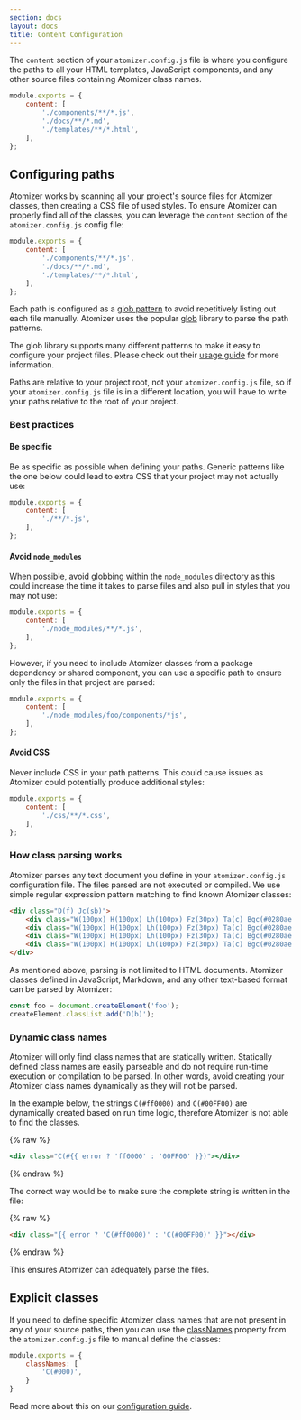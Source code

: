 ```yaml
---
section: docs
layout: docs
title: Content Configuration
---
```


The `content` section of your `atomizer.config.js` file is where you configure the paths to all your HTML templates, JavaScript components, and any other source files containing Atomizer class names.

```js
module.exports = {
    content: [
        './components/**/*.js',
        './docs/**/*.md',
        './templates/**/*.html',
    ],
};
```

## Configuring paths

Atomizer works by scanning all your project's source files for Atomizer classes, then creating a CSS file of used styles. To ensure Atomizer can properly find all of the classes, you can leverage the `content` section of the `atomizer.config.js` config file:

```js
module.exports = {
    content: [
        './components/**/*.js',
        './docs/**/*.md',
        './templates/**/*.html',
    ],
};
```

Each path is configured as a [glob pattern](https://en.wikipedia.org/wiki/Glob_(programming)) to avoid repetitively listing out each file manually. Atomizer uses the popular [glob](https://www.npmjs.com/package/glob) library to parse the path patterns.

The glob library supports many different patterns to make it easy to configure your project files. Please check out their [usage guide](https://www.npmjs.com/package/glob#Usage) for more information.

<p class="noteBox info">Paths are relative to your project root, not your <code>atomizer.config.js</code> file, so if your <code>atomizer.config.js</code> file is in a different location, you will have to write your paths relative to the root of your project.</p>

### Best practices

#### Be specific

Be as specific as possible when defining your paths. Generic patterns like the one below could lead to extra CSS that your project may not actually use:

```js
module.exports = {
    content: [
        './**/*.js',
    ],
};
```

#### Avoid `node_modules`

When possible, avoid globbing within the `node_modules` directory as this could increase the time it takes to parse files and also pull in styles that you may not use:

```js
module.exports = {
    content: [
        './node_modules/**/*.js',
    ],
};
```

However, if you need to include Atomizer classes from a package dependency or shared component, you can use a specific path to ensure only the files in that project are parsed:

```js
module.exports = {
    content: [
        './node_modules/foo/components/*js',
    ],
};
```

#### Avoid CSS

Never include CSS in your path patterns. This could cause issues as Atomizer could potentially produce additional styles:

```js
module.exports = {
    content: [
        './css/**/*.css',
    ],
};
```

### How class parsing works

Atomizer parses any text document you define in your `atomizer.config.js` configuration file. The files parsed are not executed or compiled. We use simple regular expression pattern matching to find known Atomizer classes:

```html
<div class="D(f) Jc(sb)">
    <div class="W(100px) H(100px) Lh(100px) Fz(30px) Ta(c) Bgc(#0280ae.5)">Box 1</div>
    <div class="W(100px) H(100px) Lh(100px) Fz(30px) Ta(c) Bgc(#0280ae.5)">Box 2</div>
    <div class="W(100px) H(100px) Lh(100px) Fz(30px) Ta(c) Bgc(#0280ae.5)">Box 3</div>
    <div class="W(100px) H(100px) Lh(100px) Fz(30px) Ta(c) Bgc(#0280ae.5)">Box 3</div>
</div>
```

As mentioned above, parsing is not limited to HTML documents. Atomizer classes defined in JavaScript, Markdown, and any other text-based format can be parsed by Atomizer:

```js
const foo = document.createElement('foo');
createElement.classList.add('D(b)');
```

### Dynamic class names

Atomizer will only find class names that are statically written. Statically defined class names are easily parseable and do not require run-time execution or compilation to be parsed. In other words, avoid creating your Atomizer class names dynamically as they will not be parsed.

In the example below, the strings `C(#ff0000)` and `C(#00FF00)` are dynamically created based on run time logic, therefore Atomizer is not able to find the classes.

{% raw %}
```jsx
<div class="C(#{{ error ? 'ff0000' : '00FF00' }})"></div>
```
{% endraw %}

The correct way would be to make sure the complete string is written in the file:

{% raw %}
```html
<div class="{{ error ? 'C(#ff0000)' : 'C(#00FF00)' }}"></div>
```
{% endraw %}

This ensures Atomizer can adequately parse the files.

## Explicit classes

If you need to define specific Atomizer class names that are not present in any of your source paths, then you can use the [classNames](./configuration.html#classnames) property from the `atomizer.config.js` file to manual define the classes:

```js
module.exports = {
    classNames: [
        'C(#000)',
    }
}
```

Read more about this on our [configuration guide](./configuration.html#classnames).
